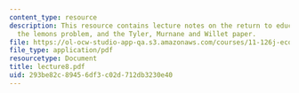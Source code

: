 ```yaml
---
content_type: resource
description: This resource contains lecture notes on the return to education, signaling,
  the lemons problem, and the Tyler, Murnane and Willet paper.
file: https://ol-ocw-studio-app-qa.s3.amazonaws.com/courses/11-126j-economics-of-education-spring-2007/293be82c89456df3c02d712db3230e40_lecture8.pdf
file_type: application/pdf
resourcetype: Document
title: lecture8.pdf
uid: 293be82c-8945-6df3-c02d-712db3230e40
---
```

